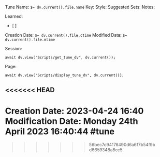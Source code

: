 Tune Name: `$= dv.current().file.name`
Key:
Style: 
Suggested Sets:
Notes:

Learned: 
- [ ]  

Creation Date: `$= dv.current().file.ctime`
Modified Data: `$= dv.current().file.mtime`

Session: 
```dataviewjs
await dv.view("Scripts/get_tune_dv", dv.current());
```

Page:
```dataviewjs
await dv.view("Scripts/display_tune_dv", dv.current());
```

<<<<<<< HEAD
---
Creation Date: 2023-04-24 16:40
Modification Date: Monday 24th April 2023 16:40:44
#tune
=======
>>>>>>> 56bec7c94176490d6a6f7b54f9bd6659348a8cc5
